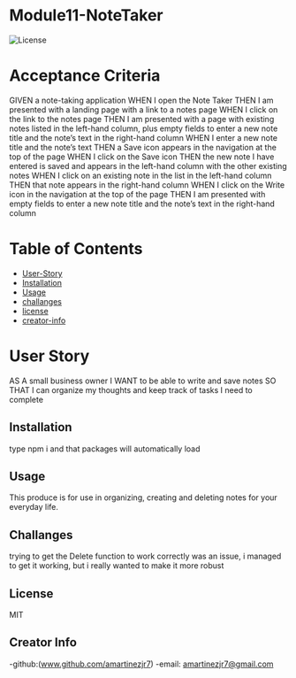 <!-- @format -->

# Module11-NoteTaker

![License](https://img.shields.io/badge/license-MIT-green)

# Acceptance Criteria

GIVEN a note-taking application
WHEN I open the Note Taker
THEN I am presented with a landing page with a link to a notes page
WHEN I click on the link to the notes page
THEN I am presented with a page with existing notes listed in the left-hand column, plus empty fields to enter a new note title and the note’s text in the right-hand column
WHEN I enter a new note title and the note’s text
THEN a Save icon appears in the navigation at the top of the page
WHEN I click on the Save icon
THEN the new note I have entered is saved and appears in the left-hand column with the other existing notes
WHEN I click on an existing note in the list in the left-hand column
THEN that note appears in the right-hand column
WHEN I click on the Write icon in the navigation at the top of the page
THEN I am presented with empty fields to enter a new note title and the note’s text in the right-hand column

# Table of Contents

- [User-Story](#User-Story)
- [Installation](#Installation)
- [Usage](#usage)
- [challanges](#challanges)
- [license](#license)
- [creator-info](#creator-info)

# User Story

AS A small business owner
I WANT to be able to write and save notes
SO THAT I can organize my thoughts and keep track of tasks I need to complete

## Installation

type npm i and that packages will automatically load

## Usage

This produce is for use in organizing, creating and deleting notes for your everyday life.

## Challanges

trying to get the Delete function to work correctly was an issue, i managed to get it working, but i really wanted to make it more robust

## License

MIT

## Creator Info

-github:(www.github.com/amartinezjr7)
-email: amartinezjr7@gmail.com
